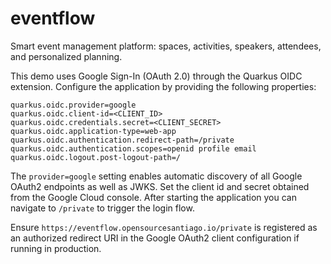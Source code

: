 # eventflow

Smart event management platform: spaces, activities, speakers, attendees, and personalized planning.

This demo uses Google Sign-In (OAuth 2.0) through the Quarkus OIDC extension.
Configure the application by providing the following properties:

```
quarkus.oidc.provider=google
quarkus.oidc.client-id=<CLIENT_ID>
quarkus.oidc.credentials.secret=<CLIENT_SECRET>
quarkus.oidc.application-type=web-app
quarkus.oidc.authentication.redirect-path=/private
quarkus.oidc.authentication.scopes=openid profile email
quarkus.oidc.logout.post-logout-path=/
```

The `provider=google` setting enables automatic discovery of all Google OAuth2
endpoints as well as JWKS. Set the client id and secret obtained from the
Google Cloud console. After starting the application you can navigate to
`/private` to trigger the login flow.

Ensure `https://eventflow.opensourcesantiago.io/private` is registered as an
authorized redirect URI in the Google OAuth2 client configuration if running in
production.
